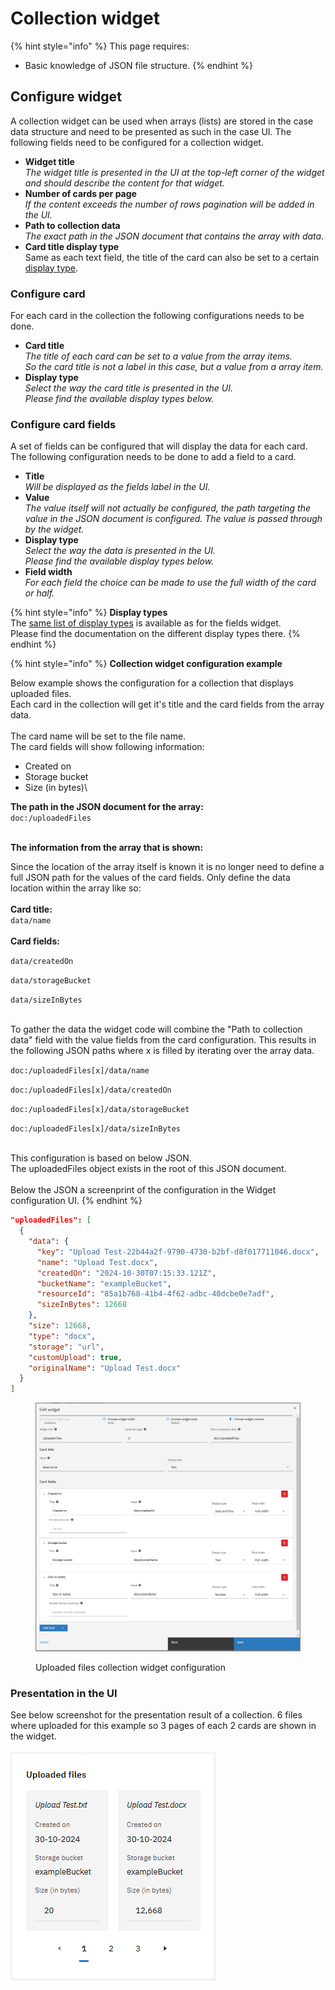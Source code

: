 # Collection widget

{% hint style="info" %}
This page requires:

* Basic knowledge of JSON file structure.
{% endhint %}

## Configure widget

A collection widget can be used when arrays (lists) are stored in the case data structure and need to be presented as such in the case UI. The following fields need to be configured for a collection widget.

* **Widget title**\
  _The widget title is presented in the UI at the top-left corner of the widget and should describe the content for that widget._
* **Number of cards per page**\
  _If the content exceeds the number of rows pagination will be added in the UI._
* **Path to collection data**\
  _The exact path in the JSON document that contains the array with data._
* **Card title display type**\
  Same as each text field, the title of the card can also be set to a certain [display type](fields-widget.md#display-types).

### Configure card

For each card in the collection the following configurations needs to be done.

* **Card title**\
  _The title of each card can be set to a value from the array items._\
  _So the card title is not a label in this case, but a value from a array item._
* **Display type**\
  _Select the way the card title is presented in the UI._\
  _Please find the available display types below._

### Configure card fields

A set of fields can be configured that will display the data for each card.\
The following configuration needs to be done to add a field to a card.

* **Title**\
  _Will be displayed as the fields label in the UI._
* **Value**\
  _The value itself will not actually be configured, the path targeting the value in the JSON document is configured. The value is passed through by the widget._
* **Display type**\
  _Select the way the data is presented in the UI._\
  _Please find the available display types below._
* **Field width**\
  _For each field the choice can be made to use the full width of the card or half._

{% hint style="info" %}
**Display types**\
The [same list of display types](fields-widget.md#display-types) is available as for the fields widget.\
Please find the documentation on the different display types there.
{% endhint %}

{% hint style="info" %}
**Collection widget configuration example**

Below example shows the configuration for a collection that displays uploaded files.\
Each card  in the collection will get it's title and the card fields from the array data.\
\
The card name will be set to the file name.\
The card fields will show following information:

* Created on
* Storage bucket
* Size (in bytes)\


**The path in the JSON document for the array:**\
`doc:/uploadedFiles`

\
**The information from the array that is shown:**

Since the location of the array itself is known it is no longer need to define a full JSON path for the values of the card fields. Only define the data location within the array like so:\
\
**Card title:**\
`data/name`\
\
**Card fields:**

`data/createdOn`

`data/storageBucket`

`data/sizeInBytes`

\
To gather the data the widget code will combine the "Path to collection data" field with the value fields from the card configuration. This results in the following JSON paths where x is filled by iterating over the array data.

`doc:/uploadedFiles[x]/data/name`

`doc:/uploadedFiles[x]/data/createdOn`

`doc:/uploadedFiles[x]/data/storageBucket`

`doc:/uploadedFiles[x]/data/sizeInBytes`

\
This configuration is based on below JSON.\
The uploadedFiles object exists in the root of this JSON document.\
\
Below the JSON a screenprint of the configuration in the Widget configuration UI.
{% endhint %}

```json
"uploadedFiles": [ 
  {
    "data": { 
      "key": "Upload Test-22b44a2f-9790-4730-b2bf-d8f017711046.docx", 
      "name": "Upload Test.docx",
      "createdOn": "2024-10-30T07:15:33.121Z",
      "bucketName": "exampleBucket",
      "resourceId": "85a1b768-41b4-4f62-adbc-40dcbe0e7adf",
      "sizeInBytes": 12668 
    },
    "size": 12668,
    "type": "docx",
    "storage": "url",
    "customUpload": true,
    "originalName": "Upload Test.docx"
  } 
]
```

<figure><img src="../../../.gitbook/assets/image (24).png" alt=""><figcaption><p>Uploaded files collection widget configuration</p></figcaption></figure>

### Presentation in the UI

See below screenshot for the presentation result of a collection. 6 files where uploaded for this example so 3 pages of each 2 cards are shown in the widget.\
\
![](<../../../.gitbook/assets/image (27).png>)
